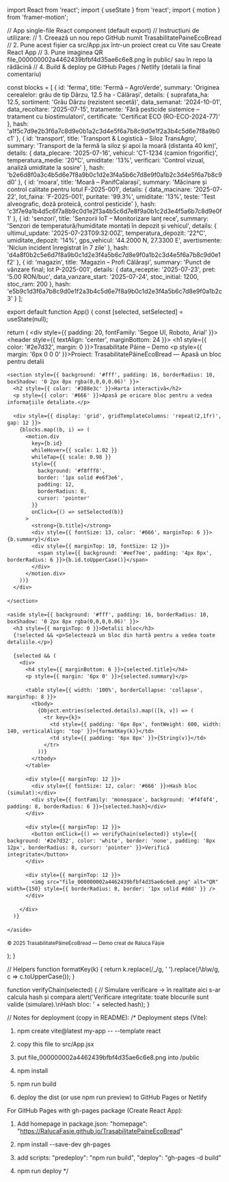 import React from 'react'; import { useState } from 'react'; import { motion } from 'framer-motion';

// App single-file React component (default export) // Instrucțiuni de utilizare: // 1. Creează un nou repo GitHub numit TrasabilitatePaineEcoBread // 2. Pune acest fișier ca src/App.jsx într-un proiect creat cu Vite sau Create React App // 3. Pune imaginea QR file_000000002a4462439bfbf4d35ae6c6e8.png în public/ sau în repo la rădăcină // 4. Build & deploy pe GitHub Pages / Netlify (detalii la final comentariu)

const blocks = [ { id: 'ferma', title: 'Fermă – AgroVerde', summary: 'Originea cerealelor: grâu de tip Dârzu, 12.5 ha - Călărași', details: { suprafata_ha: 12.5, sortiment: 'Grâu Dârzu (rezistent secetă)', data_semanat: '2024-10-01', data_recoltare: '2025-07-15', tratamente: 'Fără pesticide sistemice – tratament cu biostimulatori', certificate: 'Certificat ECO (RO-ECO-2024-77)' }, hash: 'a1f5c7d9e2b3f6a7c8d9e0b1a2c3d4e5f6a7b8c9d0e1f2a3b4c5d6e7f8a9b0c1' }, { id: 'transport', title: 'Transport & Logistică – Siloz TransAgro', summary: 'Transport de la fermă la siloz și apoi la moară (distanta 40 km)', details: { data_plecare: '2025-07-16', vehicul: 'CT-1234 (camion frigorific)', temperatura_medie: '20°C', umiditate: '13%', verificari: 'Control vizual, analiză umiditate la sosire' }, hash: 'b2e6d8f0a3c4b5d6e7f8a9b0c1d2e3f4a5b6c7d8e9f0a1b2c3d4e5f6a7b8c9d0' }, { id: 'moara', title: 'Moară – PanifCalarași', summary: 'Măcinare și control calitate pentru lotul F-2025-001', details: { data_macinare: '2025-07-22', lot_faina: 'F-2025-001', puritate: '99.3%', umiditate: '13%', teste: 'Test alveografic, doză proteică, control pesticide' }, hash: 'c3f7e9a1b4d5c6f7a8b9c0d1e2f3a4b5c6d7e8f9a0b1c2d3e4f5a6b7c8d9e0f1' }, { id: 'senzori', title: 'Senzorii IoT – Monitorizare lanț rece', summary: 'Senzori de temperatură/humiditate montați în depozit și vehicul', details: { ultimul_update: '2025-07-23T09:32:00Z', temperatura_depozit: '22°C', umiditate_depozit: '14%', gps_vehicul: '44.2000 N, 27.3300 E', avertismente: 'Niciun incident înregistrat în 7 zile' }, hash: 'd4a8f0b2c5e6d7f8a9b0c1d2e3f4a5b6c7d8e9f0a1b2c3d4e5f6a7b8c9d0e1f2' }, { id: 'magazin', title: 'Magazin – Profi Călărași', summary: 'Punct de vânzare final; lot P-2025-001', details: { data_receptie: '2025-07-23', pret: '5.00 RON/buc', data_vanzare_start: '2025-07-24', stoc_initial: 1200, stoc_ram: 200 }, hash: 'e5b9c1d3f6a7b8c9d0e1f2a3b4c5d6e7f8a9b0c1d2e3f4a5b6c7d8e9f0a1b2c3' } ];

export default function App() { const [selected, setSelected] = useState(null);

return ( <div style={{ padding: 20, fontFamily: 'Segoe UI, Roboto, Arial' }}> <header style={{ textAlign: 'center', marginBottom: 24 }}> <h1 style={{ color: '#2e7d32', margin: 0 }}>Trasabilitate Pâine – Demo</h1> <p style={{ margin: '6px 0 0 0' }}>Proiect: TrasabilitatePâineEcoBread — Apasă un bloc pentru detalii</p> </header>

<main style={{ display: 'grid', gridTemplateColumns: '1fr 360px', gap: 20 }}>

    <section style={{ background: '#fff', padding: 16, borderRadius: 10, boxShadow: '0 2px 8px rgba(0,0,0,0.06)' }}>
      <h2 style={{ color: '#388e3c' }}>Harta interactivă</h2>
      <p style={{ color: '#666' }}>Apasă pe oricare bloc pentru a vedea informațiile detaliate.</p>

      <div style={{ display: 'grid', gridTemplateColumns: 'repeat(2,1fr)', gap: 12 }}>
        {blocks.map((b, i) => (
          <motion.div
            key={b.id}
            whileHover={{ scale: 1.02 }}
            whileTap={{ scale: 0.98 }}
            style={{
              background: '#f8fff8',
              border: '1px solid #e6f3e6',
              padding: 12,
              borderRadius: 8,
              cursor: 'pointer'
            }}
            onClick={() => setSelected(b)}
          >
            <strong>{b.title}</strong>
            <div style={{ fontSize: 13, color: '#666', marginTop: 6 }}>{b.summary}</div>
            <div style={{ marginTop: 10, fontSize: 12 }}>
              <span style={{ background: '#eef7ee', padding: '4px 8px', borderRadius: 6 }}>{b.id.toUpperCase()}</span>
            </div>
          </motion.div>
        ))}
      </div>

    </section>

    <aside style={{ background: '#fff', padding: 16, borderRadius: 10, boxShadow: '0 2px 8px rgba(0,0,0,0.06)' }}>
      <h3 style={{ marginTop: 0 }}>Detalii bloc</h3>
      {!selected && <p>Selectează un bloc din hartă pentru a vedea toate detaliile.</p>}

      {selected && (
        <div>
          <h4 style={{ marginBottom: 6 }}>{selected.title}</h4>
          <p style={{ margin: '6px 0' }}>{selected.summary}</p>

          <table style={{ width: '100%', borderCollapse: 'collapse', marginTop: 8 }}>
            <tbody>
              {Object.entries(selected.details).map(([k, v]) => (
                <tr key={k}>
                  <td style={{ padding: '6px 8px', fontWeight: 600, width: 140, verticalAlign: 'top' }}>{formatKey(k)}</td>
                  <td style={{ padding: '6px 8px' }}>{String(v)}</td>
                </tr>
              ))}
            </tbody>
          </table>

          <div style={{ marginTop: 12 }}>
            <div style={{ fontSize: 12, color: '#666' }}>Hash bloc (simulat):</div>
            <div style={{ fontFamily: 'monospace', background: '#f4f4f4', padding: 8, borderRadius: 6 }}>{selected.hash}</div>
          </div>

          <div style={{ marginTop: 12 }}>
            <button onClick={() => verifyChain(selected)} style={{ background: '#2e7d32', color: 'white', border: 'none', padding: '8px 12px', borderRadius: 8, cursor: 'pointer' }}>Verifică integritate</button>
          </div>

          <div style={{ marginTop: 12 }}>
            <img src="file_000000002a4462439bfbf4d35ae6c6e8.png" alt="QR" width={150} style={{ borderRadius: 8, border: '1px solid #ddd' }} />
          </div>

        </div>
      )}

    </aside>

  </main>

  <footer style={{ marginTop: 24, textAlign: 'center', color: '#666' }}>
    <small>© 2025 TrasabilitatePâineEcoBread — Demo creat de Raluca Fășie</small>
  </footer>
</div>

); }

// Helpers function formatKey(k) { return k.replace(/_/g, ' ').replace(/\b\w/g, c => c.toUpperCase()); }

function verifyChain(selected) { // Simulare verificare -> în realitate aici s-ar calcula hash și compara alert('Verificare integritate: toate blocurile sunt valide (simulare).\nHash bloc: ' + selected.hash); }

// Notes for deployment (copy in README): /* Deployment steps (Vite):

1. npm create vite@latest my-app -- --template react


2. copy this file to src/App.jsx


3. put file_000000002a4462439bfbf4d35ae6c6e8.png into /public


4. npm install


5. npm run build


6. deploy the dist (or use npm run preview) to GitHub Pages or Netlify



For GitHub Pages with gh-pages package (Create React App):

1. Add homepage in package.json: "homepage": "https://RalucaFasie.github.io/TrasabilitatePaineEcoBread"


2. npm install --save-dev gh-pages


3. add scripts: "predeploy": "npm run build", "deploy": "gh-pages -d build"


4. npm run deploy */


